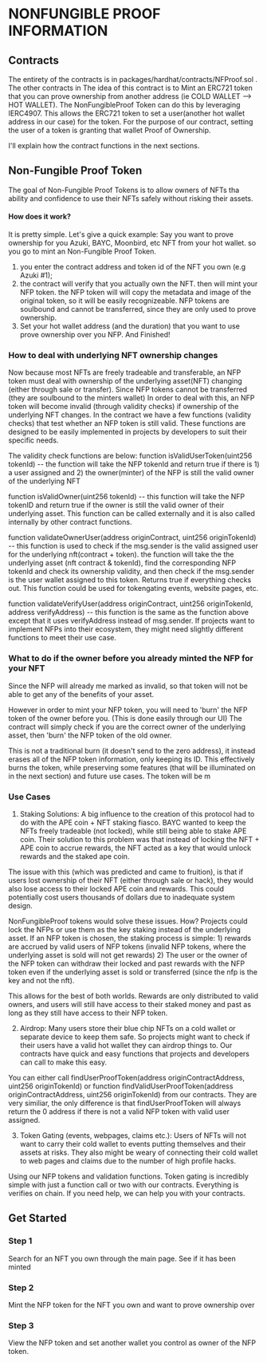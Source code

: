 # NONFUNGIBLE PROOF INFORMATION
## Contracts 
The entirety of the contracts is in packages/hardhat/contracts/NFProof.sol . The other contracts in 
The idea of this contract is to Mint an ERC721 token that you can prove ownership from another address (ie COLD WALLET --> HOT WALLET). The NonFungibleProof Token can do this by leveraging IERC4907. This allows the ERC721 token to set a user(another hot wallet address in our case) for the token. For the purpose of our contract, setting the user of a token is granting that wallet Proof of Ownership. 

I'll explain how the contract functions in the next sections.

## Non-Fungible Proof Token
The goal of Non-Fungible Proof Tokens is to allow owners of NFTs tha ability and confidence to use their NFTs safely without risking their assets. 

#### How does it work?
It is pretty simple. Let's give a quick example: Say you want to prove ownership for you Azuki, BAYC, Moonbird, etc NFT from your hot wallet. so you go to mint an Non-Fungible Proof Token.

1. you enter the contract address and token id of the NFT you own (e.g Azuki #1);
2. the contract will verify that you actually own the NFT. then will mint your NFP token. the NFP token will will copy the metadata and image of the original token, so it will be easily recognizeable. NFP tokens are soulbound and cannot be transferred, since they are only used to prove ownership. 
3. Set your hot wallet address (and the duration) that you want to use prove ownership over you NFP. And Finished!

### How to deal with underlying NFT ownership changes
Now because most NFTs are freely tradeable and transferable, an NFP token must deal with ownership of the underlying asset(NFT) changing (either through sale or transfer). Since NFP tokens cannot be transferred (they are soulbound to the minters wallet) In order to deal with this, an NFP token will become invalid (through validity checks) if ownership of the underlying NFT changes. In the contract we have a few functions (validity checks) that test whether an NFP token is still valid. These functions are designed to be easily implemented in projects by developers to suit their specific needs. 

The validity check functions are below:
function isValidUserToken(uint256 tokenId) -- the function will take the NFP tokenId and return true if there is 1) a user assigned and 2) the owner(minter) of the NFP is still the valid owner of the underlying NFT

function isValidOwner(uint256 tokenId) -- this function will take the NFP tokenID and return true if the owner is still the valid owner of their underlying asset. This function can be called externally and it is also called internally by other contract functions. 

function validateOwnerUser(address originContract, uint256 originTokenId) -- this function is used to check if the msg.sender is the valid assigned user for the underlying nft(contract + token). the function will take the the underlying asset (nft contract & tokenId), find the corresponding NFP tokenId and check its ownership validity, and then check if the msg.sender is the user wallet assigned to this token. Returns true if everything checks out. This function could be used for tokengating events, website pages, etc. 

function validateVerifyUser(address originContract, uint256 originTokenId, address verifyAddress) -- this function is the same as the function above except that it uses verifyAddress instead of msg.sender. If projects want to implement NFPs into their ecosystem, they might need slightly different functions to meet their use case. 

### What to do if the owner before you already minted the NFP for your NFT
Since the NFP will already me marked as invalid, so that token will not be able to get any of the benefits of your asset.

However in order to mint your NFP token, you will need to 'burn' the NFP token of the owner before you. (This is done easily through our UI) The contract will simply check if you are the correct owner of the underlying asset, then 'burn' the NFP token of the old owner. 

This is not a traditional burn (it doesn't send to the zero address), it instead erases all of the NFP token information, only keeping its ID. This effectively burns the token, while preserving some features (that will be illuminated on in the next section) and future use cases. The token will be m


### Use Cases
1) Staking Solutions: A big influence to the creation of this protocol had to do with the APE coin + NFT staking fiasco. BAYC wanted to keep the NFTs freely tradeable (not locked), while still being able to stake APE coin. Their solution to this problem was that instead of locking the NFT + APE coin to accrue rewards, the NFT acted as a key that would unlock rewards and the staked ape coin. 

The issue with this (which was predicted and came to fruition), is that if users lost ownership of their NFT (either through sale or hack), they would also lose access to their locked APE coin and rewards. This could potentially cost users thousands of dollars due to inadequate system design. 

NonFungibleProof tokens would solve these issues. How? Projects could lock the NFPs or use them as the key staking instead of the underlying asset. If an NFP token is chosen, the staking process is simple: 1) rewards are accrued by valid users of NFP tokens (invalid NFP tokens, where the underlying asset is sold will not get rewards) 2) The user or the owner of the NFP token can withdraw their locked and past rewards with the NFP token even if the underlying asset is sold or transferred (since the nfp is the key and not the nft). 

This allows for the best of both worlds. Rewards are only distributed to valid owners, and users will still have access to their staked money and past as long as they still have access to their NFP token. 

2) Airdrop: Many users store their blue chip NFTs on a cold wallet or separate device to keep them safe. So projects might want to check if their users have a valid hot wallet they can airdrop things to. Our contracts have quick and easy functions that projects and developers can call to make this easy. 

You can either call findUserProofToken(address originContractAddress, uint256 originTokenId) or function findValidUserProofToken(address originContractAddress, uint256 originTokenId) from our contracts. They are very similiar, the only difference is that findUserProofToken will always return the 0 address if there is not a valid NFP token with valid user assigned. 

3) Token Gating (events, webpages, claims etc.): Users of NFTs will not want to carry their cold wallet to events putting themselves and their assets at risks. They also might be weary of connecting their cold wallet to web pages and claims due to the number of high profile hacks. 

Using our NFP tokens and validation functions. Token gating is incredibly simple with just a function call or two with our contracts. Everything is verifies on chain. If you need help, we can help you with your contracts. 

## Get Started
### Step 1
Search for an NFT you own through the main page. See if it has been minted

### Step 2
Mint the NFP token for the NFT you own and want to prove ownership over

### Step 3
View the NFP token and set another wallet you control as owner of the NFP token. 